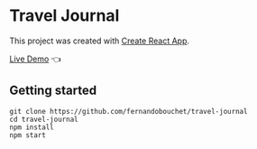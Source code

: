 # Travel Journal

This project was created with [Create React App](https://github.com/facebook/create-react-app).


[Live Demo](https://fernandobouchet.github.io/travel-journal/) :point_left:

## Getting started

```
git clone https://github.com/fernandobouchet/travel-journal
cd travel-journal
npm install
npm start
```
